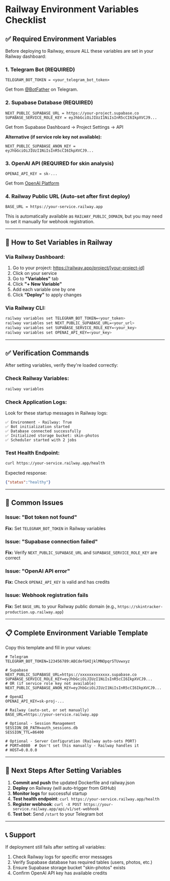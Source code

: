 # Railway Environment Variables Checklist

## ✅ Required Environment Variables

Before deploying to Railway, ensure ALL these variables are set in your Railway dashboard:

### 1. **Telegram Bot** (REQUIRED)
```
TELEGRAM_BOT_TOKEN = <your_telegram_bot_token>
```
Get from [@BotFather](https://t.me/BotFather) on Telegram.

### 2. **Supabase Database** (REQUIRED)
```
NEXT_PUBLIC_SUPABASE_URL = https://your-project.supabase.co
SUPABASE_SERVICE_ROLE_KEY = eyJhbGciOiJIUzI1NiIsInR5cCI6IkpXVCJ9...
```
Get from Supabase Dashboard → Project Settings → API

**Alternative (if service role key not available):**
```
NEXT_PUBLIC_SUPABASE_ANON_KEY = eyJhbGciOiJIUzI1NiIsInR5cCI6IkpXVCJ9...
```

### 3. **OpenAI API** (REQUIRED for skin analysis)
```
OPENAI_API_KEY = sk-...
```
Get from [OpenAI Platform](https://platform.openai.com/api-keys)

### 4. **Railway Public URL** (Auto-set after first deploy)
```
BASE_URL = https://your-service.railway.app
```
This is automatically available as `RAILWAY_PUBLIC_DOMAIN`, but you may need to set it manually for webhook registration.

---

## 🔧 How to Set Variables in Railway

### Via Railway Dashboard:
1. Go to your project: https://railway.app/project/[your-project-id]
2. Click on your service
3. Go to **"Variables"** tab
4. Click **"+ New Variable"**
5. Add each variable one by one
6. Click **"Deploy"** to apply changes

### Via Railway CLI:
```bash
railway variables set TELEGRAM_BOT_TOKEN=<your_token>
railway variables set NEXT_PUBLIC_SUPABASE_URL=<your_url>
railway variables set SUPABASE_SERVICE_ROLE_KEY=<your_key>
railway variables set OPENAI_API_KEY=<your_key>
```

---

## ✅ Verification Commands

After setting variables, verify they're loaded correctly:

### Check Railway Variables:
```bash
railway variables
```

### Check Application Logs:
Look for these startup messages in Railway logs:
```
✅ Environment - Railway: True
✅ Bot initialization started
✅ Database connected successfully
✅ Initialized storage bucket: skin-photos
✅ Scheduler started with 2 jobs
```

### Test Health Endpoint:
```bash
curl https://your-service.railway.app/health
```

Expected response:
```json
{"status":"healthy"}
```

---

## 🚨 Common Issues

### Issue: "Bot token not found"
**Fix:** Set `TELEGRAM_BOT_TOKEN` in Railway variables

### Issue: "Supabase connection failed"
**Fix:** Verify `NEXT_PUBLIC_SUPABASE_URL` and `SUPABASE_SERVICE_ROLE_KEY` are correct

### Issue: "OpenAI API error"
**Fix:** Check `OPENAI_API_KEY` is valid and has credits

### Issue: Webhook registration fails
**Fix:** Set `BASE_URL` to your Railway public domain (e.g., `https://skintracker-production.up.railway.app`)

---

## 📋 Complete Environment Variable Template

Copy this template and fill in your values:

```env
# Telegram
TELEGRAM_BOT_TOKEN=123456789:ABCdefGHIjklMNOpqrSTUvwxyz

# Supabase
NEXT_PUBLIC_SUPABASE_URL=https://xxxxxxxxxxxxx.supabase.co
SUPABASE_SERVICE_ROLE_KEY=eyJhbGciOiJIUzI1NiIsInR5cCI6IkpXVCJ9...
# OR (if service role key not available)
NEXT_PUBLIC_SUPABASE_ANON_KEY=eyJhbGciOiJIUzI1NiIsInR5cCI6IkpXVCJ9...

# OpenAI
OPENAI_API_KEY=sk-proj-...

# Railway (auto-set, or set manually)
BASE_URL=https://your-service.railway.app

# Optional - Session Management
SESSION_DB_PATH=auth_sessions.db
SESSION_TTL=86400

# Optional - Server Configuration (Railway auto-sets PORT)
# PORT=8080  # Don't set this manually - Railway handles it
# HOST=0.0.0.0
```

---

## 🎯 Next Steps After Setting Variables

1. **Commit and push** the updated Dockerfile and railway.json
2. **Deploy** on Railway (will auto-trigger from GitHub)
3. **Monitor logs** for successful startup
4. **Test health endpoint**: `curl https://your-service.railway.app/health`
5. **Register webhook**: `curl -X POST https://your-service.railway.app/api/v1/set-webhook`
6. **Test bot**: Send `/start` to your Telegram bot

---

## 📞 Support

If deployment still fails after setting all variables:
1. Check Railway logs for specific error messages
2. Verify Supabase database has required tables (users, photos, etc.)
3. Ensure Supabase storage bucket "skin-photos" exists
4. Confirm OpenAI API key has available credits

